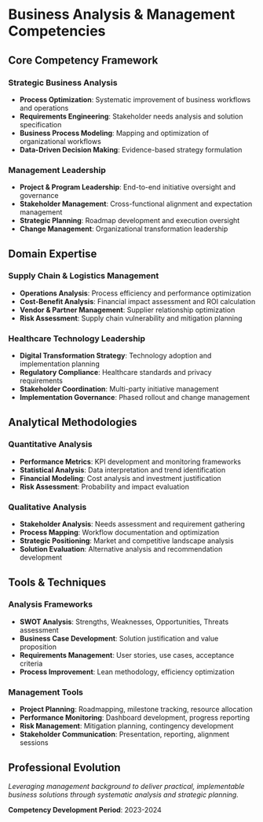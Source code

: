 # Business Analysis & Management Competencies

## Core Competency Framework

### Strategic Business Analysis
- **Process Optimization**: Systematic improvement of business workflows and operations
- **Requirements Engineering**: Stakeholder needs analysis and solution specification
- **Business Process Modeling**: Mapping and optimization of organizational workflows
- **Data-Driven Decision Making**: Evidence-based strategy formulation

### Management Leadership
- **Project & Program Leadership**: End-to-end initiative oversight and governance
- **Stakeholder Management**: Cross-functional alignment and expectation management
- **Strategic Planning**: Roadmap development and execution oversight
- **Change Management**: Organizational transformation leadership

## Domain Expertise

### Supply Chain & Logistics Management
- **Operations Analysis**: Process efficiency and performance optimization
- **Cost-Benefit Analysis**: Financial impact assessment and ROI calculation
- **Vendor & Partner Management**: Supplier relationship optimization
- **Risk Assessment**: Supply chain vulnerability and mitigation planning

### Healthcare Technology Leadership
- **Digital Transformation Strategy**: Technology adoption and implementation planning
- **Regulatory Compliance**: Healthcare standards and privacy requirements
- **Stakeholder Coordination**: Multi-party initiative management
- **Implementation Governance**: Phased rollout and change management

## Analytical Methodologies

### Quantitative Analysis
- **Performance Metrics**: KPI development and monitoring frameworks
- **Statistical Analysis**: Data interpretation and trend identification
- **Financial Modeling**: Cost analysis and investment justification
- **Risk Assessment**: Probability and impact evaluation

### Qualitative Analysis
- **Stakeholder Analysis**: Needs assessment and requirement gathering
- **Process Mapping**: Workflow documentation and optimization
- **Strategic Positioning**: Market and competitive landscape analysis
- **Solution Evaluation**: Alternative analysis and recommendation development

## Tools & Techniques

### Analysis Frameworks
- **SWOT Analysis**: Strengths, Weaknesses, Opportunities, Threats assessment
- **Business Case Development**: Solution justification and value proposition
- **Requirements Management**: User stories, use cases, acceptance criteria
- **Process Improvement**: Lean methodology, efficiency optimization

### Management Tools
- **Project Planning**: Roadmapping, milestone tracking, resource allocation
- **Performance Monitoring**: Dashboard development, progress reporting
- **Risk Management**: Mitigation planning, contingency development
- **Stakeholder Communication**: Presentation, reporting, alignment sessions

## Professional Evolution
*Leveraging management background to deliver practical, implementable business solutions through systematic analysis and strategic planning.*

**Competency Development Period**: 2023-2024
